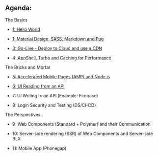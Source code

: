 ## Agenda:


The Basics

- [1: Hello World](./1-helloWorld/)

- [1: Material Design, SASS, Markdown and Pug](./2-theBasics/)

- [3: Go-Live - Deploy to Cloud and use a CDN](./3-goLive/)

- [4: AppShell, Turbo and Caching for Performance](./4-appShell/)

The Bricks and Mortar

- [5: Accelerated Mobile Pages (AMP) and Node.js](./5-amp/)

- [6: UI Reading from an API](./6-read/) 

- 7: UI Writing to an API (Example: Firebase)

- 8: Login Security and Testing (DS/CI-CD)

The Perspectives

- 9: Web Components (Standard + Polymer) and their Communication

- 10: Server-side rendering (SSR) of Web Components and Server-side BLX

- 11: Mobile App (Phonegap)


